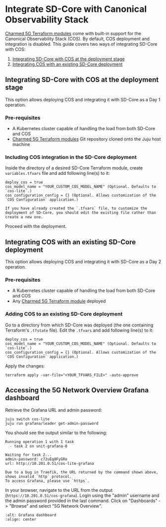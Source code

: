 # Integrate SD-Core with Canonical Observability Stack

[Charmed 5G Terraform modules][Charmed 5G Terraform modules] come with built-in support for the Canonical Observability Stack (COS).
By default, COS deployment and integration is disabled.
This guide covers two ways of integrating SD-Core with COS:
1. [Integrating SD-Core with COS at the deployment stage](#integrating-sd-core-with-cos-at-the-deployment-stage)
2. [Integrating COS with an existing SD-Core deployment](#integrating-cos-with-an-existing-sd-core-deployment)

## Integrating SD-Core with COS at the deployment stage

This option allows deploying COS and integrating it with SD-Core as a Day 1 operation. 

### Pre-requisites

- A Kubernetes cluster capable of handling the load from both SD-Core and COS
- [Charmed 5G Terraform modules][Charmed 5G Terraform modules] Git repository cloned onto the Juju host machine

### Including COS integration in the SD-Core deployment

Inside the directory of a desired SD-Core Terraform module, create `variables.tfvars` file and add following line(s) to it:

```console
deploy_cos = true
cos_model_name = "YOUR_CUSTOM_COS_MODEL_NAME" (Optional. Defaults to `cos-lite`.)
cos_configuration_config = {} (Optional. Allows customization of the `COS Configuration` application.)
```

```{note}
If you have already created the `.tfvars` file, to customize the deployment of SD-Core, you should edit the existing file rather than create a new one.
```

Proceed with the deployment.

## Integrating COS with an existing SD-Core deployment

This option allows deploying COS and integrating it with SD-Core as a Day 2 operation.

### Pre-requisites

- A Kubernetes cluster capable of handling the load from both SD-Core and COS
- Any [Charmed 5G Terraform module][Charmed 5G Terraform modules] deployed

### Adding COS to an existing SD-Core deployment

Go to a directory from which SD-Core was deployed (the one containing Terraform's `.tfstate` file).
Edit the `.tfvars` and add following line(s) to it:

```console
deploy_cos = true
cos_model_name = "YOUR_CUSTOM_COS_MODEL_NAME" (Optional. Defaults to `cos-lite`.)
cos_configuration_config = {} (Optional. Allows customization of the `COS Configuration` application.)
```

Apply the changes:

```console
terraform apply -var-file="<YOUR_TFVARS_FILE>" -auto-approve
```

## Accessing the 5G Network Overview Grafana dashboard

Retrieve the Grafana URL and admin password:

```console
juju switch cos-lite
juju run grafana/leader get-admin-password
```

You should see the output similar to the following:

```console
Running operation 1 with 1 task
  - task 2 on unit-grafana-0

Waiting for task 2...
admin-password: c72uEq8FyGRo
url: http://10.201.0.51/cos-lite-grafana
```

```{note}
Due to a bug in Traefik, the URL returned by the command shown above, shows invalid `http` protocol.
To access Grafana, please use `https`.
```

In your browser, navigate to the URL from the output (`https://10.201.0.51/cos-grafana`).
Login using the "admin" username and the admin password provided in the last command.
Click on "Dashboards" -> "Browse" and select "5G Network Overview".

```{image} ../images/grafana_5g_dashboard_sim_after.png
:alt: Grafana dashboard
:align: center
```

[Charmed 5G Terraform modules]: https://github.com/canonical/terraform-juju-sdcore-k8s

